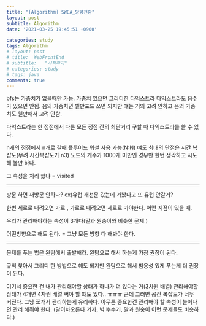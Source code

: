 ```yaml
---
title: "[Algorithm] SWEA_방향전환"
layout: post
subtitle: Algorithm
date: '2021-03-25 19:45:51 +0900'

categories: study
tags: Algorithm
# layout: post
# title:  WebFrontEnd
# subtitle:   "시작하기"
# categories: study
# tags: java
comments: true
---
```



bfs는 가중치가 없을때만 가능. 가중치 있으면 그리디한 다익스트라
다익스트라도 음수가 있으면 안됨. 음의 가중치면 벨만포드 쓰면 되지만 얘는 거의 고려 안하고 음의 가중치도 웬만해서 고려 안함.

다익스트라는 한 정점에서 다른 모든 정점 간의 최단거리 구할 때 다익스트라를 쓸 수 있다.

n개의 정점에서 n개로 갈때 플루이드 워셜 사용 가능(N:N) 얘도 최대의 단점은 시간 복잡도(무려 시간복잡도가 n3) 노드의 개수가 1000개 미만인 경우만 한번 생각하고 시도해 볼만 하다.

그 속성을 처리 했냐 = visited

-----

방문 하면 재방문 안하나? ex)유럽 개선문 갔는데 가봤다고 또 유럽 안갈거?

한번 세로로 내려오면 가로 , 가로로 내려오면 세로로 가야한다.
어떤 지점이 있을 때.

우리가 관리해야하는 속성이 3개다(말과 원숭이와 비슷한 문제.)


어떤방향으로 해도 된다. = 그냥 모든 방향 다 해봐야 한다.


---

문제를 푸는 법은 완탐에서 출발해라. 완탐으로 해서 하는게 가장 권장이 된다.

규칙 찾아서 그리디 한 방법으로 해도 되지만 완탐으로 해서 범용성 있게 푸는게 더 권장이 된다.

여기서 중요한 건 내가 관리해야할 상태가 하나가 더 있다는 거(3차원 배열)
관리해야할 상태가 4개면 4차원 배열 써야 할 떄도 있다.. ㅠㅠㅠ
근데 그러면 공간 복잡도가 너무 커진다.
그냥 쪼개서 관리하는게 유리하다. 아무튼 중요한건 관리해야 할 속성이 늘어나면 관리 해줘야 한다.
(달이차오른다 가자, 벽 뿌수기, 말과 원숭이 이런 문제들도 비슷하다.)

